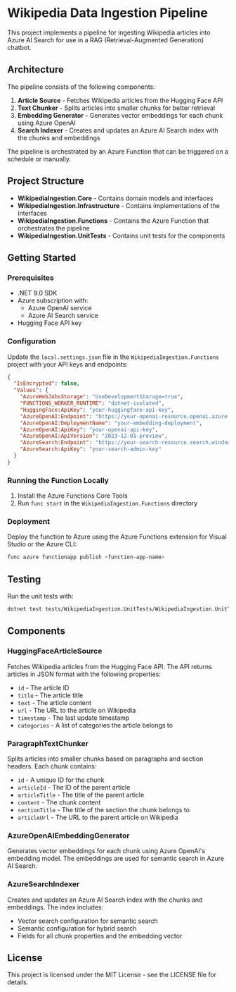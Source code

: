 # Wikipedia Data Ingestion Pipeline

This project implements a pipeline for ingesting Wikipedia articles into Azure AI Search for use in a RAG (Retrieval-Augmented Generation) chatbot.

## Architecture

The pipeline consists of the following components:

1. **Article Source** - Fetches Wikipedia articles from the Hugging Face API
2. **Text Chunker** - Splits articles into smaller chunks for better retrieval
3. **Embedding Generator** - Generates vector embeddings for each chunk using Azure OpenAI
4. **Search Indexer** - Creates and updates an Azure AI Search index with the chunks and embeddings

The pipeline is orchestrated by an Azure Function that can be triggered on a schedule or manually.

## Project Structure

- **WikipediaIngestion.Core** - Contains domain models and interfaces
- **WikipediaIngestion.Infrastructure** - Contains implementations of the interfaces
- **WikipediaIngestion.Functions** - Contains the Azure Function that orchestrates the pipeline
- **WikipediaIngestion.UnitTests** - Contains unit tests for the components

## Getting Started

### Prerequisites

- .NET 9.0 SDK
- Azure subscription with:
  - Azure OpenAI service
  - Azure AI Search service
- Hugging Face API key

### Configuration

Update the `local.settings.json` file in the `WikipediaIngestion.Functions` project with your API keys and endpoints:

```json
{
  "IsEncrypted": false,
  "Values": {
    "AzureWebJobsStorage": "UseDevelopmentStorage=true",
    "FUNCTIONS_WORKER_RUNTIME": "dotnet-isolated",
    "HuggingFace:ApiKey": "your-huggingface-api-key",
    "AzureOpenAI:Endpoint": "https://your-openai-resource.openai.azure.com",
    "AzureOpenAI:DeploymentName": "your-embedding-deployment",
    "AzureOpenAI:ApiKey": "your-openai-api-key",
    "AzureOpenAI:ApiVersion": "2023-12-01-preview",
    "AzureSearch:Endpoint": "https://your-search-resource.search.windows.net",
    "AzureSearch:ApiKey": "your-search-admin-key"
  }
}
```

### Running the Function Locally

1. Install the Azure Functions Core Tools
2. Run `func start` in the `WikipediaIngestion.Functions` directory

### Deployment

Deploy the function to Azure using the Azure Functions extension for Visual Studio or the Azure CLI:

```bash
func azure functionapp publish <function-app-name>
```

## Testing

Run the unit tests with:

```bash
dotnet test tests/WikipediaIngestion.UnitTests/WikipediaIngestion.UnitTests.csproj
```

## Components

### HuggingFaceArticleSource

Fetches Wikipedia articles from the Hugging Face API. The API returns articles in JSON format with the following properties:

- `id` - The article ID
- `title` - The article title
- `text` - The article content
- `url` - The URL to the article on Wikipedia
- `timestamp` - The last update timestamp
- `categories` - A list of categories the article belongs to

### ParagraphTextChunker

Splits articles into smaller chunks based on paragraphs and section headers. Each chunk contains:

- `id` - A unique ID for the chunk
- `articleId` - The ID of the parent article
- `articleTitle` - The title of the parent article
- `content` - The chunk content
- `sectionTitle` - The title of the section the chunk belongs to
- `articleUrl` - The URL to the parent article on Wikipedia

### AzureOpenAIEmbeddingGenerator

Generates vector embeddings for each chunk using Azure OpenAI's embedding model. The embeddings are used for semantic search in Azure AI Search.

### AzureSearchIndexer

Creates and updates an Azure AI Search index with the chunks and embeddings. The index includes:

- Vector search configuration for semantic search
- Semantic configuration for hybrid search
- Fields for all chunk properties and the embedding vector

## License

This project is licensed under the MIT License - see the LICENSE file for details. 